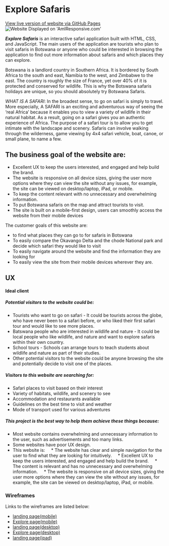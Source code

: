 # **Explore Safaris**
[View live version of website via GitHub Pages](https://franciskadtt.github.io/voyager/)
![Website Displayed on 'AmIResponsive.com'](assets/images/readme-images/explore-safaris-amiresponsive.png)

**_Explore Safaris_** is an interactive safari application built with HTML, CSS, and JavaScript. The main users of the application are tourists who plan to visit safaris in Botswana or anyone who could be interested in browsing the application to find out more information about safaris and which places they can explore.

Botswana is a landlord country in Southern Africa. It is bordered by South Africa to the south and east, Namibia to the west, and Zimbabwe to the east. The country is roughly the size of France, yet over 40% of it is protected and conserved for wildlife. This is why the Botswana safaris holidays are unique, so you should absolutely try Botswana Safaris.

*WHAT IS A SAFARI*: 
In the broadest sense, to go on safari is simply to travel. More especially, A SAFARI is an exciting and adventurous way of seeing the ‘real Africa’ because it enables you to view a variety of wildlife in their natural habitat. As a result, going on a safari gives you an authentic experience of Africa. The purpose of a safari tour is to allow you to get intimate with the landscape and scenery. Safaris can involve walking through the wilderness, game viewing by 4x4 safari vehicle, boat, canoe, or small plane, to name a few.

<a></a>
## **The business goal of the website are**:
* Excellent UX to keep the users interested, and engaged and help build the brand.
* The website is responsive on all device sizes, giving the user more options where they can view the site without any issues, for example, the site can be viewed on desktop/laptop, iPad, or mobile.
* To keep the content relevant with no unnecessary and overwhelming information.
* To put Botswana safaris on the map and attract tourists to visit.
* The site is built on a mobile-first design, users can smoothly access the website from their mobile devices

The customer goals of this website are:
* to find what places they can go to for safaris in Botswana
* To easily compare the Okavango Delta and the chode National park and decide which safari
they would like to visit
* To easily navigate around the website and find the information they are looking for
* To easily view the site from their mobile devices wherever they are.
## UX
#### Ideal client
##### Potential visitors to the website could be:
* Tourists who want to go on safari - It could be tourists across the globe, who have never been to a safari before, or who liked their first safari tour and would like to see more places.
* Batswana people who are interested in wildlife and nature - It could be local people who like wildlife, and nature and want to explore safaris within their own country.
* School tours - Schools can arrange tours to teach students about wildlife and nature as part of their studies.
* Other potential visitors to the website could be anyone browsing the site and potentially decide
to visit one of the places. 
##### Visitors to this website are searching for:
* Safari places to visit based on their interest
* Variety of habitats, wildlife, and scenery to see
* Accommodation and restaurants available
* Guidelines on the best time to visit and weather
* Mode of transport used for various adventures
##### This project is the best way to help them achieve these things because:
* Most website contains overwhelming and unnecessary information to the user, such as advertisements and too many links.
* Some websites have poor UX design.
* This website is:
    * The website has clear and simple navigation for the user to find what they are looking for intuitively.
    * Excellent UX to keep the users interested, and engaged and help build the brand.
    * The content is relevant and has no unnecessary and overwhelming information. 
    * The website is responsive on all device sizes, giving the user more options where they can view the site without any issues, for example, the site can be viewed on desktop/laptop, iPad, or mobile.
### Wireframes
Links to the wireframes are listed below:
* [landing page(mobile)](assets/wireframes/mobile.pdf)
* [Explore page(mobile)](assets/wireframes/mobile-explore-chobe.pdf)
* [landing page(desktop)](assets/wireframes/desktop.pdf)
* [Explore page(desktop)](assets/wireframes/desktop-explore-chobe.pdf)
* [landing page(ipad)](assets/wireframes/ipad.pdf)